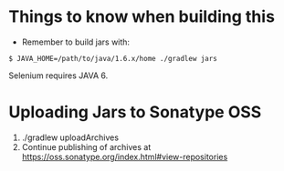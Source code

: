 # Things to know when building this

* Remember to build jars with:
```
$ JAVA_HOME=/path/to/java/1.6.x/home ./gradlew jars
```
Selenium requires JAVA 6.

# Uploading Jars to Sonatype OSS

1. ./gradlew uploadArchives
2. Continue publishing of archives at https://oss.sonatype.org/index.html#view-repositories
